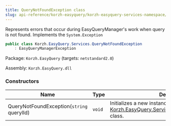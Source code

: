 ```yaml
---
title: QueryNotFoundException class
slug: api-reference/korzh-easyquery/korzh-easyquery-services-namespace/querynotfoundexception-class
---
```


Represents errors that occur during EasyQueryManager's work when  query is not found.  Implements the `System.Exception`
```csharp
public class Korzh.EasyQuery.Services.QueryNotFoundException
    : EasyQueryManagerException

```
Package: `Korzh.EasyQuery` (targets: `netstandard2.0`)

Assembly: `Korzh.EasyQuery.dll`

### Constructors

| Name | Type | Description | 
| --- | --- | --- | 
| QueryNotFoundException(`string` querylId) | `void` | Initializes a new instance of the [Korzh.EasyQuery.Services.QueryNotFoundException](//easyquery/docs/api-reference/korzh-easyquery/korzh-easyquery-services-namespace/querynotfoundexception-class) class. |